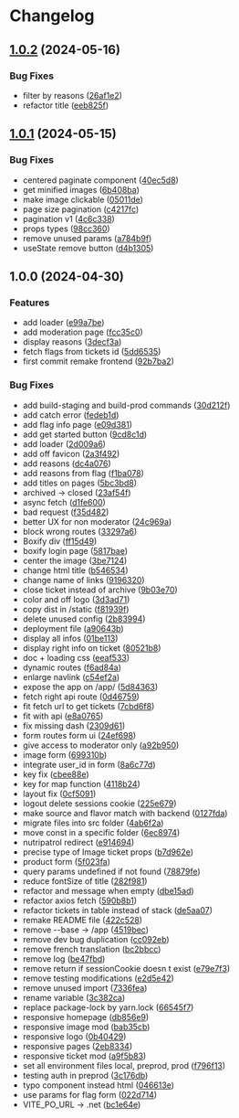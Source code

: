 # Changelog

## [1.0.2](https://github.com/openfoodfacts/nutripatrol-frontend/compare/v1.0.1...v1.0.2) (2024-05-16)


### Bug Fixes

* filter by reasons ([26af1e2](https://github.com/openfoodfacts/nutripatrol-frontend/commit/26af1e253a05c74e2deee4b79291bc56814d6745))
* refactor title ([eeb825f](https://github.com/openfoodfacts/nutripatrol-frontend/commit/eeb825fb57cc0280797aee943a6272ca81fe70a6))

## [1.0.1](https://github.com/openfoodfacts/nutripatrol-frontend/compare/v1.0.0...v1.0.1) (2024-05-15)


### Bug Fixes

* centered paginate component ([40ec5d8](https://github.com/openfoodfacts/nutripatrol-frontend/commit/40ec5d891b2b4d233d3bffd3956ddec215c0beca))
* get minified images ([6b408ba](https://github.com/openfoodfacts/nutripatrol-frontend/commit/6b408ba2f44622b955297a6851ea9b306e78f9f6))
* make image clickable ([05011de](https://github.com/openfoodfacts/nutripatrol-frontend/commit/05011deea53d8c0e7a3d29c4ba551e9cd072382c))
* page size pagination ([c4217fc](https://github.com/openfoodfacts/nutripatrol-frontend/commit/c4217fc4d649c9259e0e4e4004e453970258317b))
* pagination v1 ([4c6c338](https://github.com/openfoodfacts/nutripatrol-frontend/commit/4c6c33842f8ab18b6f8f164e70eec504ce602de1))
* props types ([98cc360](https://github.com/openfoodfacts/nutripatrol-frontend/commit/98cc36095e09b1a67555a0deb5776e5ac88b6331))
* remove unused params ([a784b9f](https://github.com/openfoodfacts/nutripatrol-frontend/commit/a784b9fe707871d4fd9ac34789cd16935371744e))
* useState remove button ([d4b1305](https://github.com/openfoodfacts/nutripatrol-frontend/commit/d4b130597739354f2b4fbd27992dd27ea31e7358))

## 1.0.0 (2024-04-30)


### Features

* add loader ([e99a7be](https://github.com/openfoodfacts/nutripatrol-frontend/commit/e99a7bef3123bbd8f386e0854248a120a5d38e68))
* add moderation page ([fcc35c0](https://github.com/openfoodfacts/nutripatrol-frontend/commit/fcc35c0f2b07beb53daee000fe39fefd7f4d1b79))
* display reasons ([3decf3a](https://github.com/openfoodfacts/nutripatrol-frontend/commit/3decf3a6ce333a4438c6e7348b6714b1ecff1cec))
* fetch flags from tickets id ([5dd6535](https://github.com/openfoodfacts/nutripatrol-frontend/commit/5dd6535db0b912175be816af0f0c57ed767cd2c9))
* first commit remake frontend ([92b7ba2](https://github.com/openfoodfacts/nutripatrol-frontend/commit/92b7ba25659df4537608be6eca4a57d2312bce93))


### Bug Fixes

* add build-staging and build-prod commands ([30d212f](https://github.com/openfoodfacts/nutripatrol-frontend/commit/30d212fc3c5473345e9a6295cc109d6bfe0e9c17))
* add catch error ([fedeb1d](https://github.com/openfoodfacts/nutripatrol-frontend/commit/fedeb1da23c01ae975e994cb83e585a3fd246857))
* add flag info page ([e09d381](https://github.com/openfoodfacts/nutripatrol-frontend/commit/e09d3812d2e7764a331eb3c38e4fbab86d57ae8f))
* add get started button ([9cd8c1d](https://github.com/openfoodfacts/nutripatrol-frontend/commit/9cd8c1d8aba235c031ec270638c778f73ca3f296))
* add loader ([2d009a6](https://github.com/openfoodfacts/nutripatrol-frontend/commit/2d009a649e66e03d2024256a53a5248eca21ab41))
* add off favicon ([2a3f492](https://github.com/openfoodfacts/nutripatrol-frontend/commit/2a3f492acd386b4a2e479affbe7ab98048d555ff))
* add reasons ([dc4a076](https://github.com/openfoodfacts/nutripatrol-frontend/commit/dc4a07625ce1ffde28d6a1f7207889fdb3ca1ae4))
* add reasons from flag ([f1ba078](https://github.com/openfoodfacts/nutripatrol-frontend/commit/f1ba078fa13b02b2fd880c31dbd35593bb30d816))
* add titles on pages ([5bc3bd8](https://github.com/openfoodfacts/nutripatrol-frontend/commit/5bc3bd805dfe45a77a7e58c9d93283f53a740991))
* archived -&gt; closed ([23af54f](https://github.com/openfoodfacts/nutripatrol-frontend/commit/23af54f0e5f0b65fdd663508aa1c8c4fe6266873))
* async fetch ([d1fe600](https://github.com/openfoodfacts/nutripatrol-frontend/commit/d1fe600137442ca5bcd7218737d9787e67b7c484))
* bad request ([f35d482](https://github.com/openfoodfacts/nutripatrol-frontend/commit/f35d48217bc2175a915d94d60738d1757b6c8d9e))
* better UX for non moderator ([24c969a](https://github.com/openfoodfacts/nutripatrol-frontend/commit/24c969a0b8d7f5b8748b54dced204be7c7c2df49))
* block wrong routes ([33297a6](https://github.com/openfoodfacts/nutripatrol-frontend/commit/33297a629042ecd6eb7c59ace15415cca9c4fa49))
* Boxify div ([ff15d49](https://github.com/openfoodfacts/nutripatrol-frontend/commit/ff15d499f66b0e40e360a37f958e6bd2c78a950a))
* boxify login page ([5817bae](https://github.com/openfoodfacts/nutripatrol-frontend/commit/5817bae140ab358cd1edb7332ebe30c162e258fb))
* center the image ([3be7124](https://github.com/openfoodfacts/nutripatrol-frontend/commit/3be71247a2f5050fa7bc51d2bb2d6b208c1b6f43))
* change html title ([b546534](https://github.com/openfoodfacts/nutripatrol-frontend/commit/b5465348602af86c996c6fe02751e41315e704b9))
* change name of links ([9196320](https://github.com/openfoodfacts/nutripatrol-frontend/commit/9196320f389d5726893a6f573e653934e0a7892f))
* close ticket instead of archive ([9b03e70](https://github.com/openfoodfacts/nutripatrol-frontend/commit/9b03e706636f79e19d1271229d4c5b8cfb01bd4c))
* color and off logo ([3d3ad71](https://github.com/openfoodfacts/nutripatrol-frontend/commit/3d3ad716e1442df99b7cf48200f76f1c2e341d65))
* copy dist in /static ([f81939f](https://github.com/openfoodfacts/nutripatrol-frontend/commit/f81939fe15df36b5301d75485f352611cb800db3))
* delete unused config ([2b83994](https://github.com/openfoodfacts/nutripatrol-frontend/commit/2b839949946ce0957fd24baf78e2bc1c947e9c5a))
* deployment file ([a90643b](https://github.com/openfoodfacts/nutripatrol-frontend/commit/a90643b7a3d5d53b509ef29f5e703507e311c6de))
* display all infos ([01be113](https://github.com/openfoodfacts/nutripatrol-frontend/commit/01be1134cf97dce4d21065ac92cc69889b4836d4))
* display right info on ticket ([80521b8](https://github.com/openfoodfacts/nutripatrol-frontend/commit/80521b89159c8d2c3199d81dcf8902fa5a46dd87))
* doc + loading css ([eeaf533](https://github.com/openfoodfacts/nutripatrol-frontend/commit/eeaf53335691ade570e1b400e6ca0187bceb9f85))
* dynamic routes ([f6ad84a](https://github.com/openfoodfacts/nutripatrol-frontend/commit/f6ad84ae0564bf1701e824b1e7251abaa4e96f87))
* enlarge navlink ([c54ef2a](https://github.com/openfoodfacts/nutripatrol-frontend/commit/c54ef2a0fd4cfcd24d980ae0ea7f1a8890b12861))
* expose the app on /app/ ([5d84363](https://github.com/openfoodfacts/nutripatrol-frontend/commit/5d843639b5ffa80447f97a0b6ca18b842bcf4e9e))
* fetch right api route ([0d46759](https://github.com/openfoodfacts/nutripatrol-frontend/commit/0d4675902b0543674830e2afe64a945d7d716d28))
* fit fetch url to get tickets ([7cbd6f8](https://github.com/openfoodfacts/nutripatrol-frontend/commit/7cbd6f88eefbc64c675d5ece3c5edd753fe909a8))
* fit with api ([e8a0765](https://github.com/openfoodfacts/nutripatrol-frontend/commit/e8a076562f9e1e13461bc8bff3749e563711ae9a))
* fix missing dash ([2309d61](https://github.com/openfoodfacts/nutripatrol-frontend/commit/2309d6174aafc28ebe7096c74b07f38cb9cd446f))
* form routes form ui ([24ef698](https://github.com/openfoodfacts/nutripatrol-frontend/commit/24ef698d88313072c2edb1cac9f8c4c35616fdfa))
* give access to moderator only ([a92b950](https://github.com/openfoodfacts/nutripatrol-frontend/commit/a92b950ff2d53021bd4e53e532f23e3cb30fc918))
* image form ([699310b](https://github.com/openfoodfacts/nutripatrol-frontend/commit/699310b67ba9eb23e9c4d6207ba31edd7189be53))
* integrate user_id in form ([8a6c77d](https://github.com/openfoodfacts/nutripatrol-frontend/commit/8a6c77d919b481d7045459503d24f0ce69d4f56d))
* key fix ([cbee88e](https://github.com/openfoodfacts/nutripatrol-frontend/commit/cbee88ecd311d3b7e7332c074578f3595ebdc950))
* key for map function ([4118b24](https://github.com/openfoodfacts/nutripatrol-frontend/commit/4118b24341c784715b86309a80f29425ef066cd4))
* layout fix ([0cf5091](https://github.com/openfoodfacts/nutripatrol-frontend/commit/0cf5091034f6ed20ad2b7e8fc0f705168bb5001c))
* logout delete sessions cookie ([225e679](https://github.com/openfoodfacts/nutripatrol-frontend/commit/225e679f4c97a06d4b62261715e4858aae869f17))
* make source and flavor match with backend ([0127fda](https://github.com/openfoodfacts/nutripatrol-frontend/commit/0127fda0f3f799c033b3874440fd11d6ae30834f))
* migrate files into src folder ([4ab6f2a](https://github.com/openfoodfacts/nutripatrol-frontend/commit/4ab6f2acf53fd9847206ce21f21e2ca4643c6dd2))
* move const in a specific folder ([6ec8974](https://github.com/openfoodfacts/nutripatrol-frontend/commit/6ec8974c2d80ef26453cf81c38b5ecd40457043e))
* nutripatrol redirect ([e914694](https://github.com/openfoodfacts/nutripatrol-frontend/commit/e914694a26976f95464ef597339be99b47b8cb00))
* precise type of Image ticket props ([b7d962e](https://github.com/openfoodfacts/nutripatrol-frontend/commit/b7d962e87e085401ae108ec20a3e9acbe3a9daaa))
* product form ([5f023fa](https://github.com/openfoodfacts/nutripatrol-frontend/commit/5f023fa0ee5b8ba81d2217407796ed9d9f746900))
* query params undefined if not found ([78879fe](https://github.com/openfoodfacts/nutripatrol-frontend/commit/78879fecc07e384e4a5a4abded7e614b81613d51))
* reduce fontSize of title ([282f981](https://github.com/openfoodfacts/nutripatrol-frontend/commit/282f98157e7ddc26168bada33f6279c045aecdb0))
* refactor and message when empty ([dbe15ad](https://github.com/openfoodfacts/nutripatrol-frontend/commit/dbe15ad77f40697b6df145cf5a9dbaa361e75aa9))
* refactor axios fetch ([590b8b1](https://github.com/openfoodfacts/nutripatrol-frontend/commit/590b8b18fee17606edca8c46180b52b081f61151))
* refactor tickets in table instead of stack ([de5aa07](https://github.com/openfoodfacts/nutripatrol-frontend/commit/de5aa072f66b189cda3bb7394450caa7f5505247))
* remake README file ([422c528](https://github.com/openfoodfacts/nutripatrol-frontend/commit/422c52855002d2fce63a9716cb140ac5ffd318a7))
* remove --base -&gt; /app ([4519bec](https://github.com/openfoodfacts/nutripatrol-frontend/commit/4519becdd234866545cde079da3c8d63e8b5b0d1))
* remove dev bug duplication ([cc092eb](https://github.com/openfoodfacts/nutripatrol-frontend/commit/cc092eb9aa4ecbea7605ba829efb924b1e3007cb))
* remove french translation ([bc2bbcc](https://github.com/openfoodfacts/nutripatrol-frontend/commit/bc2bbcc9018a88249435b1a48cc837a2175f607a))
* remove log ([be47fbd](https://github.com/openfoodfacts/nutripatrol-frontend/commit/be47fbd1a3006859fbb70210866c868297748028))
* remove return if sessionCookie doesn t exist ([e79e7f3](https://github.com/openfoodfacts/nutripatrol-frontend/commit/e79e7f3172dba770d4ee445fb1946b8bfc33a576))
* remove testing modifications ([e2d5e42](https://github.com/openfoodfacts/nutripatrol-frontend/commit/e2d5e4212ab3ade0798f44ea9122f8585f82ab8f))
* remove unused import ([7336fea](https://github.com/openfoodfacts/nutripatrol-frontend/commit/7336feae480c9c3079d2c23acd6670e9dd46db00))
* rename variable ([3c382ca](https://github.com/openfoodfacts/nutripatrol-frontend/commit/3c382caad6ecec0a90580239305076e0412f8404))
* replace package-lock by yarn.lock ([66545f7](https://github.com/openfoodfacts/nutripatrol-frontend/commit/66545f7269642741d70e77e45ec0886d73b6413b))
* responsive homepage ([db856e9](https://github.com/openfoodfacts/nutripatrol-frontend/commit/db856e9b7d757427b3543a6d2b1ffdafd9f67430))
* responsive image mod ([bab35cb](https://github.com/openfoodfacts/nutripatrol-frontend/commit/bab35cbf6ddeeb24e61f7bf4735599d06e2eb7d7))
* responsive logo ([0b40429](https://github.com/openfoodfacts/nutripatrol-frontend/commit/0b40429dc0f59786fb33d93c8a8a97696565366b))
* responsive pages ([2eb8334](https://github.com/openfoodfacts/nutripatrol-frontend/commit/2eb833419ee3e560f82964d963824f1e80aadf7d))
* responsive ticket mod ([a9f5b83](https://github.com/openfoodfacts/nutripatrol-frontend/commit/a9f5b839fbeec6bf0d82e9f5670607078ba1d507))
* set all environment files local, preprod, prod ([f796f13](https://github.com/openfoodfacts/nutripatrol-frontend/commit/f796f1330ae7c657a13a4e70ed0b864cb358ffbb))
* testing auth in preprod ([3c176db](https://github.com/openfoodfacts/nutripatrol-frontend/commit/3c176dbce872f43251b5567346120b5f33534bb4))
* typo component instead html ([046613e](https://github.com/openfoodfacts/nutripatrol-frontend/commit/046613e2fbe8f1de63c3026e51d7dcb764488193))
* use params for flag form ([022d714](https://github.com/openfoodfacts/nutripatrol-frontend/commit/022d714b48277ad5154a373e9f2bf05582d7f9db))
* VITE_PO_URL -&gt; .net ([bc1e64e](https://github.com/openfoodfacts/nutripatrol-frontend/commit/bc1e64e9078937a36d227299b60d150516418fbb))
